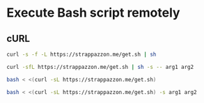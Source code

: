 # Execute Bash script remotely

## cURL

```bash
curl -s -f -L https://strappazzon.me/get.sh | sh
```

```bash
curl -sfL https://strappazzon.me/get.sh | sh -s -- arg1 arg2
```

```bash
bash < <(curl -sL https://strappazzon.me/get.sh)
```

```bash
bash < <(curl -sL https://strappazzon.me/get.sh) -s arg1 arg2
```
